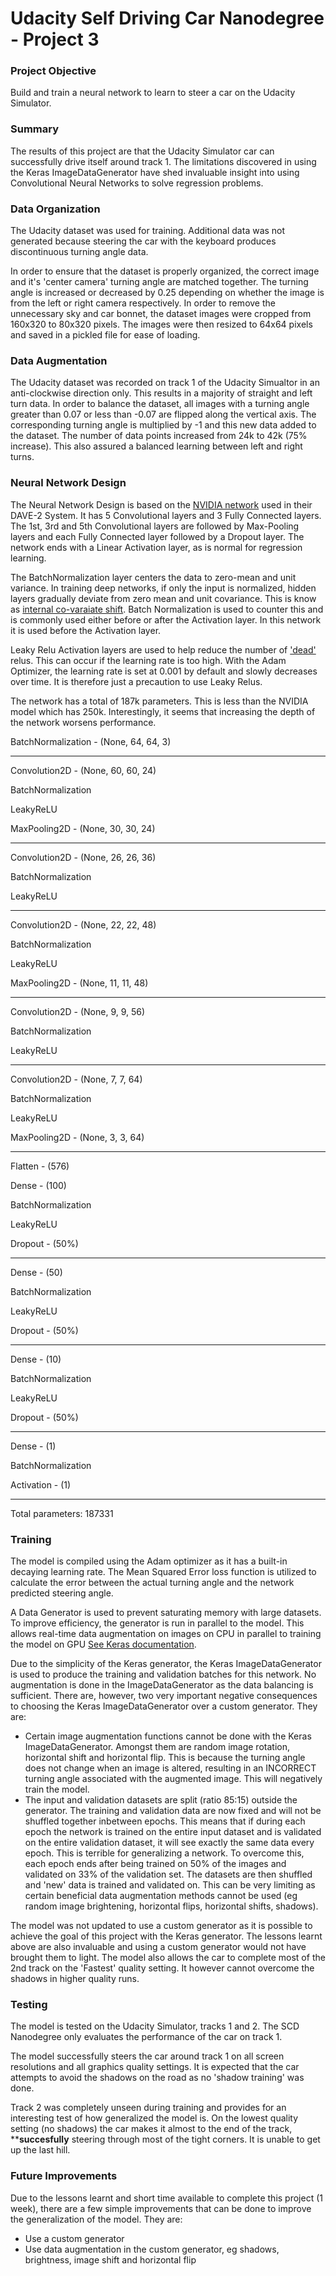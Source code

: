 # Udacity Self Driving Car Nanodegree - Project 3



### Project Objective
Build and train a neural network to learn to steer a car on the Udacity Simulator.


### Summary
The results of this project are that the Udacity Simulator car can successfully drive itself around track 1. The limitations discovered in using the Keras ImageDataGenerator have shed invaluable insight into using Convolutional Neural Networks to solve regression problems.


### Data Organization
The Udacity dataset was used for training. Additional data was not generated because steering the car with the keyboard produces discontinuous turning angle data. 

In order to ensure that the dataset is properly organized, the correct image and it's 'center camera' turning angle are matched together. The turning angle is increased or decreased by 0.25 depending on whether the image is from the left or right camera respectively. In order to remove the unnecessary sky and car bonnet, the dataset images were cropped from 160x320 to 80x320 pixels. The images were then resized to 64x64 pixels and saved in a pickled file for ease of loading.


### Data Augmentation
The Udacity dataset was recorded on track 1 of the Udacity Simualtor in an anti-clockwise direction only. This results in a majority of straight and left turn data. In order to balance the dataset, all images with a turning angle greater than 0.07 or less than -0.07 are flipped along the vertical axis. The corresponding turning angle is multiplied by -1 and this new data added to the dataset. The number of data points increased from 24k to 42k (75% increase). This also assured a balanced learning between left and right turns.


### Neural Network Design
The Neural Network Design is based on the [NVIDIA network](http://images.nvidia.com/content/tegra/automotive/images/2016/solutions/pdf/end-to-end-dl-using-px.pdf) used in their DAVE-2 System. It has 5 Convolutional layers and 3 Fully Connected layers. The 1st, 3rd and 5th Convolutional layers are followed by Max-Pooling layers and each Fully Connected layer followed by a Dropout layer. The network ends with a Linear Activation layer, as is normal for regression learning.

The BatchNormalization layer centers the data to zero-mean and unit variance. In training deep networks, if only the input is normalized, hidden layers gradually deviate from zero mean and unit covariance. This is know as [internal co-varaiate shift](http://jmlr.org/proceedings/papers/v37/ioffe15.pdf). Batch Normalization is used to counter this and is commonly used either before or after the Activation layer. In this network it is used before the Activation layer.

Leaky Relu Activation layers are used to help reduce the number of ['dead'](http://www.kdnuggets.com/2016/03/must-know-tips-deep-learning-part-2.html) relus. This can occur if the learning rate is too high. With the Adam Optimizer, the learning rate is set at 0.001 by default and slowly decreases over time. It is therefore just a precaution to use Leaky Relus.

The network has a total of 187k parameters. This is less than the NVIDIA model which has 250k. Interestingly, it seems that increasing the depth of the network worsens performance.



BatchNormalization - (None, 64, 64, 3)
____________________________________________________________________________________________________
Convolution2D - (None, 60, 60, 24)

BatchNormalization

LeakyReLU

MaxPooling2D - (None, 30, 30, 24)
____________________________________________________________________________________________________
Convolution2D - (None, 26, 26, 36)

BatchNormalization

LeakyReLU
____________________________________________________________________________________________________
Convolution2D - (None, 22, 22, 48)

BatchNormalization

LeakyReLU

MaxPooling2D - (None, 11, 11, 48)
____________________________________________________________________________________________________
Convolution2D - (None, 9, 9, 56)

BatchNormalization

LeakyReLU
____________________________________________________________________________________________________
Convolution2D - (None, 7, 7, 64)

BatchNormalization

LeakyReLU

MaxPooling2D - (None, 3, 3, 64)
____________________________________________________________________________________________________
Flatten - (576)

Dense - (100)

BatchNormalization

LeakyReLU

Dropout - (50%)
____________________________________________________________________________________________________
Dense - (50)

BatchNormalization

LeakyReLU

Dropout - (50%)
____________________________________________________________________________________________________
Dense - (10)

BatchNormalization

LeakyReLU

Dropout - (50%)
____________________________________________________________________________________________________
Dense - (1)

BatchNormalization

Activation - (1)
____________________________________________________________________________________________________
Total parameters: 187331


### Training
The model is compiled using the Adam optimizer as it has a built-in decaying learning rate. The Mean Squared Error loss function is utilized to calculate the error between the actual turning angle and the network predicted steering angle.

A Data Generator is used to prevent saturating memory with large datasets. To improve efficiency, the generator is run in parallel to the model. This allows real-time data augmentation on images on CPU in parallel to training the model on GPU [See Keras documentation](https://keras.io/models/sequential/). 

Due to the simplicity of the Keras generator, the Keras ImageDataGenerator is used to produce the training and validation batches for this network. No augmentation is done in the ImageDataGenerator as the data balancing is sufficient. There are, however, two very important negative consequences to choosing the Keras ImageDataGenerator over a custom generator. They are:

- Certain image augmentation functions cannot be done with the Keras ImageDataGenerator. Amongst them are random image rotation, horizontal shift and horizontal flip. This is because the turning angle does not change when an image is altered, resulting in an INCORRECT turning angle associated with the augmented image. This will negatively train the model.
- The input and validation datasets are split (ratio 85:15) outside the generator. The training and validation data are now fixed and will not be shuffled together inbetween epochs. This means that if during each epoch the network is trained on the entire input dataset and is validated on the entire validation dataset, it will see exactly the same data every epoch. This is terrible for generalizing a network. To overcome this, each epoch ends after being trained on 50% of the images and validated on 33% of the validation set. The datasets are then shuffled and 'new' data is trained and validated on. This can be very limiting as certain beneficial data augmentation methods cannot be used (eg random image brightening, horizontal flips, horizontal shifts, shadows).

The model was not updated to use a custom generator as it is possible to achieve the goal of this project with the Keras generator. The lessons learnt above are also invaluable and using a custom generator would not have brought them to light. The model also allows the car to complete most of the 2nd track on the 'Fastest' quality setting. It however cannot overcome the shadows in higher quality runs. 


### Testing
The model is tested on the Udacity Simulator, tracks 1 and 2. The SCD Nanodegree only evaluates the performance of the car on track 1. 

The model successfully steers the car around track 1 on all screen resolutions and all graphics quality settings. It is expected that the car attempts to avoid the shadows on the road as no 'shadow training' was done.

Track 2 was completely unseen during training and provides for an interesting test of how generalized the model is. On the lowest quality setting (no shadows) the car makes it almost to the end of the track, **************succesfully************ steering through most of the tight corners. It is unable to get up the last hill.


### Future Improvements
Due to the lessons learnt and short time available to complete this project (1 week), there are a few simple improvements that can be done to improve the generalization of the model. They are:
- Use a custom generator
- Use data augmentation in the custom generator, eg shadows, brightness, image shift and horizontal flip

